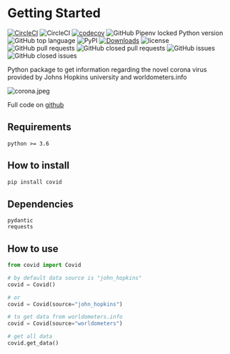 # Getting Started

[![CircleCI](https://circleci.com/gh/nf1s/covid.svg?style=shield)](https://circleci.com/gh/nf1s/covid) ![CircleCI](https://img.shields.io/circleci/build/github/nf1s/covid/master) [![codecov](https://codecov.io/gh/nf1s/covid/branch/master/graph/badge.svg)](https://codecov.io/gh/nf1s/covid) ![GitHub Pipenv locked Python version](https://img.shields.io/github/pipenv/locked/python-version/nf1s/covid) ![GitHub top language](https://img.shields.io/github/languages/top/nf1s/covid) ![PyPI](https://img.shields.io/pypi/v/covid) [![Downloads](https://pepy.tech/badge/covid)](https://pepy.tech/project/covid) ![license](https://img.shields.io/badge/license-MIT-green)
![GitHub pull requests](https://img.shields.io/github/issues-pr/nf1s/covid) ![GitHub closed pull requests](https://img.shields.io/github/issues-pr-closed/nf1s/covid) ![GitHub issues](https://img.shields.io/github/issues/nf1s/covid) ![GitHub closed issues](https://img.shields.io/github/issues-closed/nf1s/covid)

Python package to get information regarding the novel corona virus provided
by Johns Hopkins university and worldometers.info

![corona.jpeg](img/corona.jpeg)

Full code on [github](https://github.com/nf1s/covid)

## Requirements

    python >= 3.6

## How to install

```bash
pip install covid
```

## Dependencies

    pydantic
    requests

## How to use

```python
from covid import Covid

# by default data source is "john_hopkins"
covid = Covid()

# or
covid = Covid(source="john_hopkins")

# to get data from worldometers.info
covid = Covid(source="worldometers")

# get all data
covid.get_data()
```
